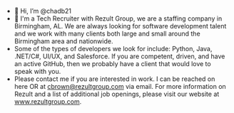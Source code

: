 - 👋 Hi, I’m @chadb21
- 👀 I'm a Tech Recruiter with Rezult Group, we are a staffing company in Birmingham, AL. We are always looking for software development talent and we work with many clients both large and small around the Birmingham area and nationwide.
- Some of the types of developers we look for include: Python, Java, .NET/C#, UI/UX, and Salesforce. If you are competent, driven, and have an active GitHub, then we probably have a client that would love to speak with you.
- Please contact me if you are interested in work. I can be reached on here OR at cbrown@rezultgroup.com via email. For more information on Rezult and a list of additional job openings, please visit our website at www.rezultgroup.com.
<!---
chadb21/chadb21 is a ✨ special ✨ repository because its `README.md` (this file) appears on your GitHub profile.
You can click the Preview link to take a look at your changes.
--->
